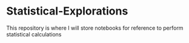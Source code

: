 # Statistical-Explorations
This repository is where I will store notebooks for reference to perform statistical calculations
